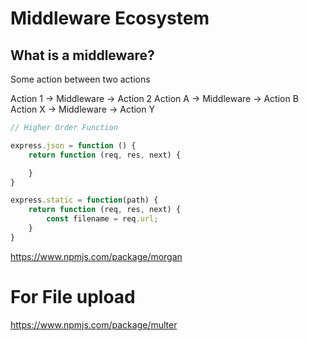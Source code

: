 
# Middleware Ecosystem

## What is a middleware?

Some action between two actions

Action 1 -> Middleware -> Action 2
Action A -> Middleware -> Action B
Action X -> Middleware -> Action Y

```js
// Higher Order Function

express.json = function () {
    return function (req, res, next) {

    }
}

express.static = function(path) {
    return function (req, res, next) {
        const filename = req.url;
    }
}
```

https://www.npmjs.com/package/morgan

# For File upload
https://www.npmjs.com/package/multer